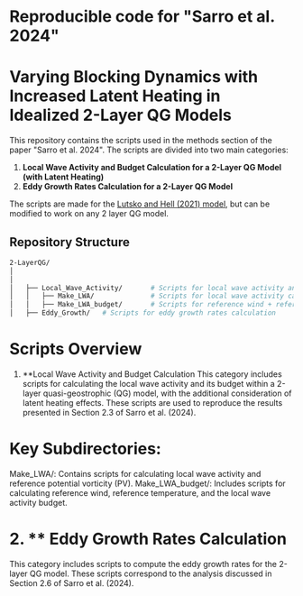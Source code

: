 # Reproducible code for "Sarro et al. 2024"
# Varying Blocking Dynamics with Increased Latent Heating in Idealized 2-Layer QG Models

This repository contains the scripts used in the methods section of the paper "Sarro et al. 2024". The scripts are divided into two main categories:

1. **Local Wave Activity and Budget Calculation for a 2-Layer QG Model (with Latent Heating)**
2. **Eddy Growth Rates Calculation for a 2-Layer QG Model**

The scripts are made for the [Lutsko and Hell (2021) model]([https://github.com/nicklutsko/moist_QG_channel/tree/main]), but can be modified to work on any 2 layer QG model.

## Repository Structure

```bash
2-LayerQG/
│
│
│   ├── Local_Wave_Activity/       # Scripts for local wave activity and budget calculation
│   │   ├── Make_LWA/              # Scripts for local wave activity calculation + reference PV
│   │   ├── Make_LWA_budget/       # Scripts for reference wind + reference temperature + local wave activity budget calculation
│   ├── Eddy_Growth/   # Scripts for eddy growth rates calculation
```

# Scripts Overview
 1. **Local Wave Activity and Budget Calculation
This category includes scripts for calculating the local wave activity and its budget within a 2-layer quasi-geostrophic (QG) model, with the additional consideration of latent heating effects. These scripts are used to reproduce the results presented in Section 2.3 of Sarro et al. (2024).

# Key Subdirectories:
Make_LWA/: Contains scripts for calculating local wave activity and reference potential vorticity (PV).
Make_LWA_budget/: Includes scripts for calculating reference wind, reference temperature, and the local wave activity budget.
# 2. ** Eddy Growth Rates Calculation
This category includes scripts to compute the eddy growth rates for the 2-layer QG model. These scripts correspond to the analysis discussed in Section 2.6 of Sarro et al. (2024).
